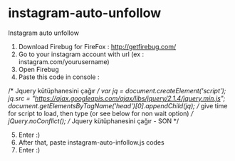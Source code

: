 # instagram-auto-unfollow
Instagram auto unfollow

1. Download Firebug for FireFox : http://getfirebug.com/
2. Go to your instagram account with url (ex : instagram.com/yourusername)
3. Open Firebug
4. Paste this code in console :

/* Jquery kütüphanesini çağır */
var jq = document.createElement('script');
jq.src = "https://ajax.googleapis.com/ajax/libs/jquery/2.1.4/jquery.min.js";
document.getElementsByTagName('head')[0].appendChild(jq);
/* give time for script to load, then type (or see below for non wait option) */
jQuery.noConflict();
/* Jquery kütüphanesini çağır - SON */

5. Enter :)
6. After that, paste instagram-auto-infollow.js codes
7. Enter :)
